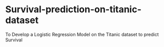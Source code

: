# Survival-prediction-on-titanic-dataset
To Develop a Logistic Regression Model on the Titanic dataset to predict Survival
